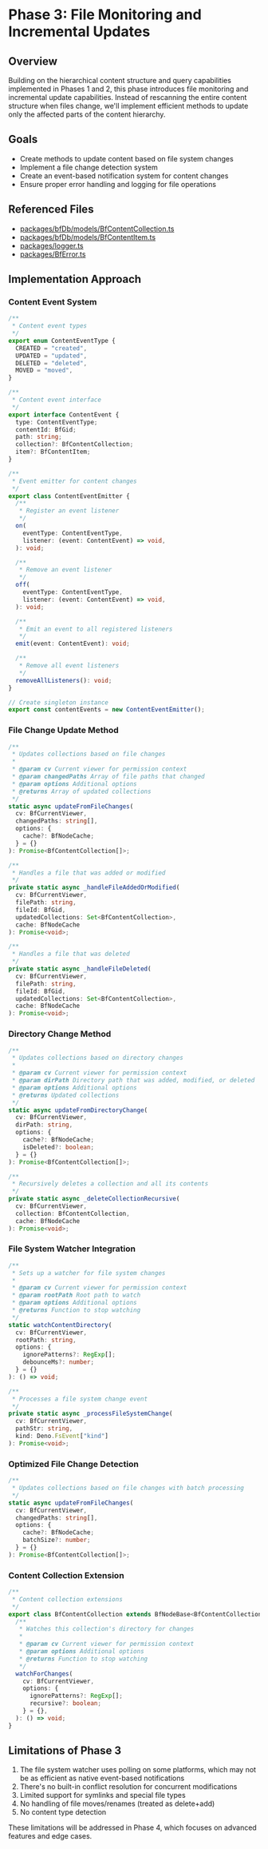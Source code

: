 # Phase 3: File Monitoring and Incremental Updates

## Overview

Building on the hierarchical content structure and query capabilities implemented in Phases 1 and 2, this phase introduces file monitoring and incremental update capabilities. Instead of rescanning the entire content structure when files change, we'll implement efficient methods to update only the affected parts of the content hierarchy.

## Goals

- Create methods to update content based on file system changes
- Implement a file change detection system
- Create an event-based notification system for content changes
- Ensure proper error handling and logging for file operations

## Referenced Files

- [packages/bfDb/models/BfContentCollection.ts](packages/bfDb/models/BfContentCollection.ts)
- [packages/bfDb/models/BfContentItem.ts](packages/bfDb/models/BfContentItem.ts)
- [packages/logger.ts](packages/logger.ts)
- [packages/BfError.ts](packages/BfError.ts)

## Implementation Approach

### Content Event System

```typescript
/**
 * Content event types
 */
export enum ContentEventType {
  CREATED = "created",
  UPDATED = "updated",
  DELETED = "deleted",
  MOVED = "moved",
}

/**
 * Content event interface
 */
export interface ContentEvent {
  type: ContentEventType;
  contentId: BfGid;
  path: string;
  collection?: BfContentCollection;
  item?: BfContentItem;
}

/**
 * Event emitter for content changes
 */
export class ContentEventEmitter {
  /**
   * Register an event listener
   */
  on(
    eventType: ContentEventType,
    listener: (event: ContentEvent) => void,
  ): void;

  /**
   * Remove an event listener
   */
  off(
    eventType: ContentEventType,
    listener: (event: ContentEvent) => void,
  ): void;

  /**
   * Emit an event to all registered listeners
   */
  emit(event: ContentEvent): void;

  /**
   * Remove all event listeners
   */
  removeAllListeners(): void;
}

// Create singleton instance
export const contentEvents = new ContentEventEmitter();
```

### File Change Update Method

```typescript
/**
 * Updates collections based on file changes
 * 
 * @param cv Current viewer for permission context
 * @param changedPaths Array of file paths that changed
 * @param options Additional options
 * @returns Array of updated collections
 */
static async updateFromFileChanges(
  cv: BfCurrentViewer,
  changedPaths: string[],
  options: {
    cache?: BfNodeCache;
  } = {}
): Promise<BfContentCollection[]>;

/**
 * Handles a file that was added or modified
 */
private static async _handleFileAddedOrModified(
  cv: BfCurrentViewer,
  filePath: string,
  fileId: BfGid,
  updatedCollections: Set<BfContentCollection>,
  cache: BfNodeCache
): Promise<void>;

/**
 * Handles a file that was deleted
 */
private static async _handleFileDeleted(
  cv: BfCurrentViewer,
  filePath: string,
  fileId: BfGid,
  updatedCollections: Set<BfContentCollection>,
  cache: BfNodeCache
): Promise<void>;
```

### Directory Change Method

```typescript
/**
 * Updates collections based on directory changes
 * 
 * @param cv Current viewer for permission context
 * @param dirPath Directory path that was added, modified, or deleted
 * @param options Additional options
 * @returns Updated collections
 */
static async updateFromDirectoryChange(
  cv: BfCurrentViewer,
  dirPath: string,
  options: {
    cache?: BfNodeCache;
    isDeleted?: boolean;
  } = {}
): Promise<BfContentCollection[]>;

/**
 * Recursively deletes a collection and all its contents
 */
private static async _deleteCollectionRecursive(
  cv: BfCurrentViewer,
  collection: BfContentCollection,
  cache: BfNodeCache
): Promise<void>;
```

### File System Watcher Integration

```typescript
/**
 * Sets up a watcher for file system changes
 * 
 * @param cv Current viewer for permission context
 * @param rootPath Root path to watch
 * @param options Additional options
 * @returns Function to stop watching
 */
static watchContentDirectory(
  cv: BfCurrentViewer,
  rootPath: string,
  options: {
    ignorePatterns?: RegExp[];
    debounceMs?: number;
  } = {}
): () => void;

/**
 * Processes a file system change event
 */
private static async _processFileSystemChange(
  cv: BfCurrentViewer, 
  pathStr: string, 
  kind: Deno.FsEvent["kind"]
): Promise<void>;
```

### Optimized File Change Detection

```typescript
/**
 * Updates collections based on file changes with batch processing
 */
static async updateFromFileChanges(
  cv: BfCurrentViewer,
  changedPaths: string[],
  options: {
    cache?: BfNodeCache;
    batchSize?: number;
  } = {}
): Promise<BfContentCollection[]>;
```

### Content Collection Extension

```typescript
/**
 * Content collection extensions
 */
export class BfContentCollection extends BfNodeBase<BfContentCollectionProps> {
  /**
   * Watches this collection's directory for changes
   *
   * @param cv Current viewer for permission context
   * @param options Additional options
   * @returns Function to stop watching
   */
  watchForChanges(
    cv: BfCurrentViewer,
    options: {
      ignorePatterns?: RegExp[];
      recursive?: boolean;
    } = {},
  ): () => void;
}
```

## Limitations of Phase 3

1. The file system watcher uses polling on some platforms, which may not be as efficient as native event-based notifications
2. There's no built-in conflict resolution for concurrent modifications
3. Limited support for symlinks and special file types
4. No handling of file moves/renames (treated as delete+add)
5. No content type detection

These limitations will be addressed in Phase 4, which focuses on advanced features and edge cases.